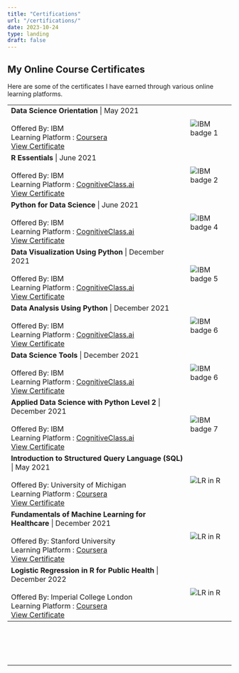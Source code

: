 ```yaml
---
title: "Certifications"
url: "/certifications/"
date: 2023-10-24
type: landing
draft: false
---
```

##  My Online Course Certificates 

Here are some of the certificates I have earned through various online learning platforms.

<table>
  <tr>
    <td width="80%">
      <b> Data Science Orientation</b> | May 2021<br /> <br />
     Offered By: IBM <br />
     Learning Platform :  <a href="https://www.coursera.org">Coursera</a><br />
     <a href="https://www.credly.com/badges/0b0d848b-5fd4-460f-9d53-43198179267c/public_url">View Certificate</a>
    </td>
    <td><image src="../images/DS orientation.jpg" alt="IBM badge 1" /></td>
  </tr>

   <tr>
    <td width="80%">
      <b>R Essentials</b> | June 2021<br /> <br />
     Offered By: IBM <br />
     Learning Platform :  <a href="https://www.cognitiveclass.ai">CognitiveClass.ai</a><br />
     <a href="https://www.credly.com/badges/765b6823-c76c-4ed5-8ffe-c1ce57fca086/public_url">View Certificate</a>
    </td>
    <td><image src="../images/r essentials.jpg" alt="IBM badge 2" /></td>
  </tr>  

  <tr>
    <td width="80%">
      <b>Python for Data Science</b> | June 2021<br /> <br />
     Offered By: IBM <br />
     Learning Platform :  <a href="https://cognitiveclass.ai/courses/python-for-data-science">CognitiveClass.ai</a><br />
     <a href="https://www.credly.com/badges/8db34a7c-077f-4ce4-8017-ad117863b35a/public_url">View Certificate</a>
    </td>
    <td><image src="../images/py for ds.jpg" alt="IBM badge 4" /></td>
  </tr>  

 <tr>
    <td width="80%">
      <b>Data Visualization Using Python</b> | December 2021<br /> <br />
     Offered By: IBM <br />
     Learning Platform :  <a href="https://cognitiveclass.ai">CognitiveClass.ai</a><br />
     <a href="https://www.credly.com/badges/ee63c85d-947e-42a7-b97a-c2ea04af9b11/public_url">View Certificate</a>
    </td>
    <td><image src="../images/data vis using py.jpg" alt="IBM badge 5" /></td>
  </tr>  

 <tr>
    <td width="80%">
      <b>Data Analysis Using Python</b> | December 2021<br /> <br />
     Offered By: IBM <br />
     Learning Platform :  <a href="https://cognitiveclass.ai">CognitiveClass.ai</a><br />
     <a href="https://www.credly.com/badges/25aa7446-1641-431b-b106-129fc544c80f/public_url">View Certificate</a>
    </td>
    <td><image src="../images/data analy py.jpg" alt="IBM badge 6" /></td>
  </tr>  

 <tr>
    <td width="80%">
      <b>Data Science Tools</b> | December 2021<br /> <br />
     Offered By: IBM <br />
     Learning Platform :  <a href="https://cognitiveclass.ai">CognitiveClass.ai</a><br />
     <a href="https://www.credly.com/badges/a357676a-6a9a-4040-8e7b-08e9a3c69434/public_url">View Certificate</a>
    </td>
    <td><image src="../images/ds tools.jpg" alt="IBM badge 6" /></td>
  </tr>  


 <tr>
    <td width="80%">
      <b>Applied Data Science with Python Level 2</b> | December 2021<br /> <br />
     Offered By: IBM <br />
     Learning Platform :  <a href="https://www.cognitiveclass.ai">CognitiveClass.ai</a><br />
     <a href="https://www.credly.com/badges/813ee73d-fe40-49c7-85d0-b7f193a4c195/public_url">View Certificate</a>
    </td>
    <td><image src="../images/app ds.jpg" alt="IBM badge 7" /></td>
  </tr>      



<tr>
    <td width="80%">
      <b>Introduction to Structured Query Language (SQL)</b> | May 2021<br /> <br />
     Offered By: University of Michigan <br />
     Learning Platform :  <a href="https://www.coursera.org/learn/intro-sql">Coursera</a><br />
     <a href="https://www.coursera.org/account/accomplishments/verify/ZY5MXQ27MKER">View Certificate</a>
    </td>
    <td><image src="../images/coursera 2.jpg" alt="LR in R" /></td>
  </tr>

 <tr>
    <td width="80%">
      <b>Fundamentals of Machine Learning for Healthcare</b> | December 2021<br /> <br />
     Offered By: Stanford University <br />
     Learning Platform :  <a href="https://www.coursera.org/learn/fundamental-machine-learning-healthcare">Coursera</a><br />
     <a href="https://www.coursera.org/account/accomplishments/verify/M4DZZN7DXD7A">View Certificate</a>
    </td>
    <td><image src="../images/coursera 3.jpg" alt="LR in R" /></td>
  </tr>


 <tr>
    <td width="80%">
      <b>Logistic Regression in R for Public Health</b> | December 2022<br /> <br />
     Offered By: Imperial College London <br />
     Learning Platform :  <a href="https://www.coursera.org/learn/logistic-regression-r-public-health">Coursera</a><br />
     <a href="https://www.coursera.org/account/accomplishments/verify/MXSMDK4LPKRX">View Certificate</a>
    </td>
    <td><image src="../images/coursera 1.jpg" alt="LR in R" /></td>
  </tr>

</table>

<br />
<br />
<br />
<br />
<hr />
<br />
<br />
<br />
<br />
<br />
